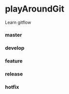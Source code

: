 playAroundGit
=============

Learn gitflow

### master

### develop

### feature

### release

### hotfix
